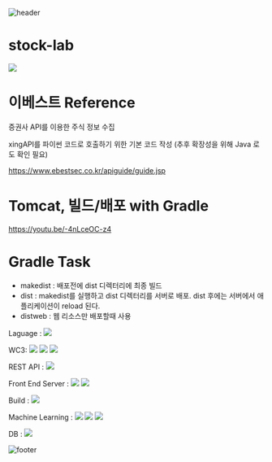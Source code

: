 ![header](https://capsule-render.vercel.app/api?type=wave&color=timeGradient&height=300&section=header&text=OneDayOneCommit&fontSize=45)	

# stock-lab
 [![](https://img.shields.io/badge/python-3.6+-green.svg)](https://www.python.org/download/releases/3.6.0/)
# 이베스트 Reference
증권사 API를 이용한 주식 정보 수집 <p>
xingAPI를 파이썬 코드로 호출하기 위한 기본 코드 작성 (추후 확장성을 위해 Java 로도 확인 필요)<p>
https://www.ebestsec.co.kr/apiguide/guide.jsp
 

 # Tomcat, 빌드/배포 with Gradle
 https://youtu.be/-4nLceOC-z4
 
 # Gradle Task
 - makedist : 배포전에 dist 디렉터리에 최종 빌드
 - dist : makedist를 실행하고 dist 디렉터리를 서버로 배포. dist 후에는 서버에서 애플리케이션이 reload 된다.
 - distweb : 웹 리소스만 배포할때 사용
 
 <p>
Laguage : <img src="https://img.shields.io/badge/Python-3766AB?style=flat-square&logo=Python&logoColor=white"/> 
</p>
<p>
WC3: <img src="https://img.shields.io/badge/HTML5-E34F26?style=flat-square&logo=HTML5&logoColor=white"/></a> <img src="https://img.shields.io/badge/CSS3-1572B6?style=flat-square&logo=CSS3&logoColor=white"/></a> <img src="https://img.shields.io/badge/JavaScript-F7DF1E?style=flat-square&logo=JavaScript&logoColor=white"/></a>
</p>
<p>
REST API : <img src="https://img.shields.io/badge/Postman-FF6C37?style=flat-square&logo=Postman&logoColor=white"/></a>
</p>
<p>
Front End Server : <img src="https://img.shields.io/badge/Node.js-339933?style=flat-square&logo=Node.js&logoColor=white"/></a> <img src="https://img.shields.io/badge/React-61DAFB?style=flat-square&logo=React&logoColor=white"/></a>
</p>
<p>
Build : <img src="https://img.shields.io/badge/Gradle-02303A?style=flat-square&logo=Gradle&logoColor=white"/></a>
</p>
<p>
Machine Learning : <img src="https://img.shields.io/badge/TensorFlow-FF6F00?style=flat-square&logo=TensorFlow&logoColor=white"/></a> <img src="https://img.shields.io/badge/Anaconda-44A833?style=flat-square&logo=Anaconda&logoColor=white"/></a> <img src="https://img.shields.io/badge/Jupyter-F37626?style=flat-square&logo=Jupyter&logoColor=white"/></a>
</p>
<p>
DB : <img src="https://img.shields.io/badge/MongoDB-47A248?style=flat-square&logo=MongoDB&logoColor=white"/></a> 
</p>

![footer](https://capsule-render.vercel.app/api?type=wave&color=timeGradient&height=200&section=footer&fontSize=90)
